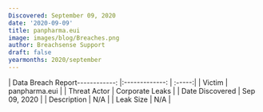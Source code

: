 ```yaml
---
Discovered: September 09, 2020
date: '2020-09-09'
title: panpharma.eui
image: images/blog/Breaches.png
author: Breachsense Support
draft: false
yearmonths: 2020/september
---
```


| Data Breach Report------------:   |:-------------:    | :-----:|
| Victim    | panpharma.eui      | 
| Threat Actor    | Corporate Leaks      | 
| Date Discovered    | Sep 09, 2020      | 
| Description    | N/A      | 
| Leak Size    | N/A      | 

